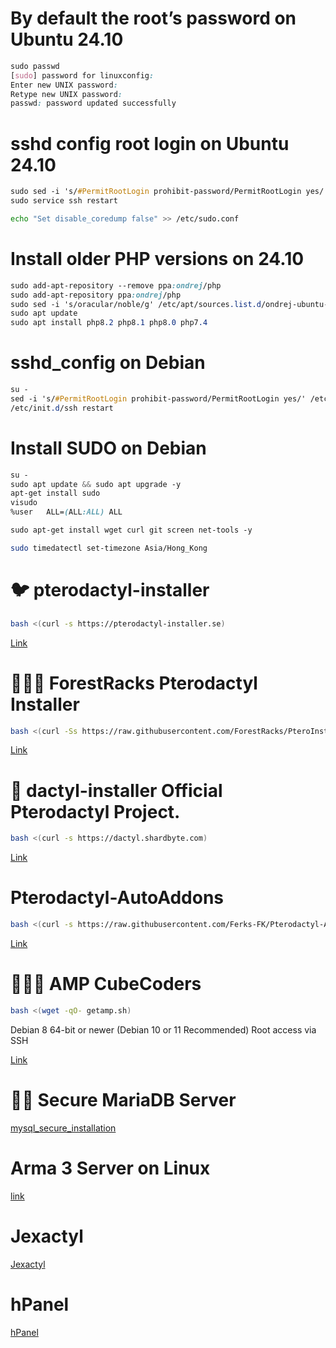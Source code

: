 # By default the root’s password on Ubuntu 24.10
```css
sudo passwd
[sudo] password for linuxconfig: 
Enter new UNIX password: 
Retype new UNIX password: 
passwd: password updated successfully
```
# sshd config root login on Ubuntu 24.10
```css
sudo sed -i 's/#PermitRootLogin prohibit-password/PermitRootLogin yes/' /etc/ssh/sshd_config
sudo service ssh restart
```
```bash
echo "Set disable_coredump false" >> /etc/sudo.conf
```
# Install older PHP versions on 24.10
```css
sudo add-apt-repository --remove ppa:ondrej/php
sudo add-apt-repository ppa:ondrej/php
sudo sed -i 's/oracular/noble/g' /etc/apt/sources.list.d/ondrej-ubuntu-php-oracular.sources
sudo apt update
sudo apt install php8.2 php8.1 php8.0 php7.4
```
# sshd_config on Debian
```css
su -
sed -i 's/#PermitRootLogin prohibit-password/PermitRootLogin yes/' /etc/ssh/sshd_config
/etc/init.d/ssh restart
```
# Install SUDO on Debian
```css
su -
sudo apt update && sudo apt upgrade -y
apt-get install sudo
visudo
%user   ALL=(ALL:ALL) ALL
```
```css
sudo apt-get install wget curl git screen net-tools -y
```
```bash
sudo timedatectl set-timezone Asia/Hong_Kong
```
# 🐦 pterodactyl-installer
```bash
bash <(curl -s https://pterodactyl-installer.se)
```
[Link](https://github.com/vilhelmprytz/pterodactyl-installer)
# 👷🏻‍♂️ ForestRacks Pterodactyl Installer
```bash
bash <(curl -Ss https://raw.githubusercontent.com/ForestRacks/PteroInstaller/Production/install.sh || wget -O - https://raw.githubusercontent.com/ForestRacks/PteroInstaller/Production/install.sh) auto
```
[Link](https://github.com/ForestRacks/PteroInstaller)
# 📝 dactyl-installer Official Pterodactyl Project.
```bash
bash <(curl -s https://dactyl.shardbyte.com)
```
[Link](https://github.com/Shardbyte/dactyl-installer)
# Pterodactyl-AutoAddons
```bash
bash <(curl -s https://raw.githubusercontent.com/Ferks-FK/Pterodactyl-AutoAddons/main/install.sh)
```
[Link](https://github.com/Ferks-FK/Pterodactyl-AutoAddons)
# 👨🏼‍💻 AMP CubeCoders
```bash
bash <(wget -qO- getamp.sh)
```
Debian 8 64-bit or newer (Debian 10 or 11 Recommended)
Root access via SSH

[Link](https://cubecoders.com/AMPInstall)
# 👨‍🚒 Secure MariaDB Server
[mysql_secure_installation](https://github.com/tortonight/My-Virtual-Hosts-Configure/blob/main/mysql_secure_installation.md)

# Arma 3 Server on Linux
[link](https://github.com/tortonight/ArmA3-Server-on-Linux/blob/main/README.md)
# Jexactyl
[Jexactyl](https://docs.jexactyl.com/#/latest/panel/install/dependencies)
# hPanel
[hPanel](https://docs.halexnodes.net/hpanel/installation)
